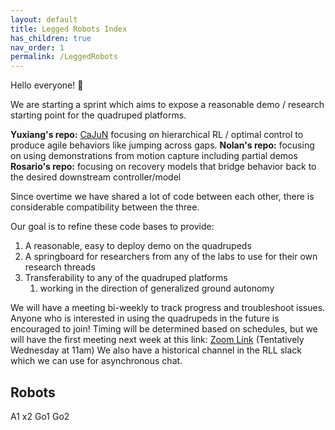 ```yaml
---
layout: default
title: Legged Robots Index
has_children: true
nav_order: 1
permalink: /LeggedRobots
---
```


Hello everyone! :wave:

We are starting a sprint which aims to expose a reasonable demo / research starting point for the quadruped platforms.

**Yuxiang's repo:** [CaJuN](https://yxyang.github.io/cajun/) focusing on hierarchical RL / optimal control to produce agile behaviors like jumping across gaps.
**Nolan's repo:** focusing on using demonstrations from motion capture including partial demos
**Rosario's repo:** focusing on recovery models that bridge behavior back to the desired downstream controller/model

Since overtime we have shared a lot of code between each other, there is considerable compatibility between the three.

Our goal is to refine these code bases to provide:
1. A reasonable, easy to deploy demo on the quadrupeds
2. A springboard for researchers from any of the labs to use for their own research threads
3. Transferability to any of the quadruped platforms
	1. working in the direction of generalized ground autonomy

We will have a meeting bi-weekly to track progress and troubleshoot issues. Anyone who is interested in using the quadrupeds in the future is encouraged to join! Timing will be determined based on schedules, but we will have the first meeting next week at this link: [Zoom Link](https://washington.zoom.us/my/brosario?pwd=eWdlUUhHVU9UeGJYRkNIK2N1YjR6UT09) (Tentatively Wednesday at 11am)
We also have a historical channel in the RLL slack which we can use for asynchronous chat.

## Robots
A1 x2
Go1
Go2